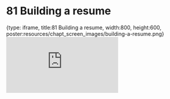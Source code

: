 # 81 Building a resume
 
{type: iframe, title:81 Building a resume, width:800, height:600, poster:resources/chapt_screen_images/building-a-resume.png}
![](https://datatrail-jhu.github.io/DataTrail/no_toc/building-a-resume.html)
 

 
